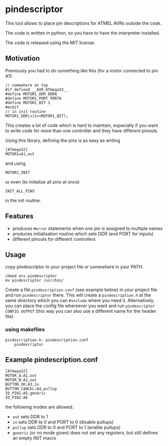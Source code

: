 pindescriptor
=============

This tool allows to place pin descriptions for ATMEL AVRs outside the code.

The code is written in python, so you have to have the interpreter installed.

The code is released using the MIT license.

Motivation
----------

Previously you had to do something like this (for a motor connected to pin A1):

	// somewhere at top
	#if defined __AVR_ATmega32__
	#define MOTOR1_DDR DDRA
	#define MOTOR1_PORT PORTA
	#define MOTOR1_BIT 1
	#endif
	// in init routine
	MOTOR1_DDR|=(1<<MOTOR1_BIT);


This creates a lot of code which is hard to maintain, especially if you want to write code for more than one controller and they have different pinouts.

Using this library, defining the pins is as easy as writing

	[ATmega32]
	MOTOR1=A1,out

and using

	MOTOR1_INIT
	
or even (to initialize all pins at once)

	INIT_ALL_PINS

in the init routine.

Features
--------

* produces `#error` statements when one pin is assigned to multiple names
* produces initialisation routine which sets DDR (and PORT for inputs)
* different pinouts for different controllers


Usage
-----

copy pindescriptor to your project file or somewhere in your PATH.

	chmod a+x pindescriptor
	mv pindescriptor /usr/bin/

Create a file `pindescription.conf` (see example below) in your project file and run `pindescriptor` there.
This will create a `pindescription.h` at the same directory which you can `#include` where you need it.
Alternatively, you can place the config file whereever you want and run `pindescriptor CONFIG OUTPUT` (this way you can also use a different name for the header file).

### using makefiles

	pindescription.h: pindescription.conf
		pindescriptor

Example pindescription.conf
---------------------------

	[ATmega32]
	MOTOR_A:A1,out
	MOTOR_B:A2,out
	BUTTON_OK:A3,in
	BUTTON_CANCEL:A4,pullup
	IO_PIN1:A5,generic
	IO_PIN2:A6
	
the following modes are allowed:

* `out` sets DDR to 1
* `in` sets DDR to 0 and PORT to 0 (disable pullups)
* `pullup` sets DDR to 0 and PORT to 1 (enable pullups)
* `generic` (or no mode given) does not set any registers, but still defines an empty INIT macro
